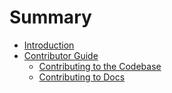 # Summary

- [Introduction](./introduction.md)
- [Contributor Guide](#)
    - [Contributing to the Codebase](./contributing.md)
    - [Contributing to Docs](./contributing-docs.md)
